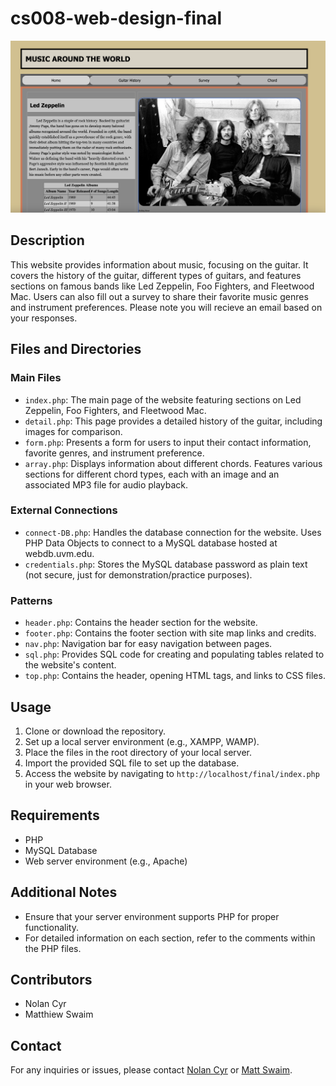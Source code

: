 # cs008-web-design-final

![Website Screenshot](/images/website-screenshot.png)

## Description

This website provides information about music, focusing on the guitar. It covers the history of the guitar, different types of guitars, and features sections on famous bands like Led Zeppelin, Foo Fighters, and Fleetwood Mac. Users can also fill out a survey to share their favorite music genres and instrument preferences. Please note you will recieve an email based on your responses.

## Files and Directories

### Main Files
- `index.php`: The main page of the website featuring sections on Led Zeppelin, Foo Fighters, and Fleetwood Mac.
- `detail.php`: This page provides a detailed history of the guitar, including images for comparison.
- `form.php`: Presents a form for users to input their contact information, favorite genres, and instrument preference.
- `array.php`: Displays information about different chords. Features various sections for different chord types, each with an image and an associated MP3 file for audio playback.

### External Connections
- `connect-DB.php`: Handles the database connection for the website. Uses PHP Data Objects to connect to a MySQL database hosted at webdb.uvm.edu.
- `credentials.php`: Stores the MySQL database password as plain text (not secure, just for demonstration/practice purposes).

### Patterns
- `header.php`: Contains the header section for the website.
- `footer.php`: Contains the footer section with site map links and credits.
- `nav.php`: Navigation bar for easy navigation between pages.
- `sql.php`: Provides SQL code for creating and populating tables related to the website's content.
- `top.php`: Contains the header, opening HTML tags, and links to CSS files.


## Usage

1. Clone or download the repository.
2. Set up a local server environment (e.g., XAMPP, WAMP).
3. Place the files in the root directory of your local server.
4. Import the provided SQL file to set up the database.
5. Access the website by navigating to `http://localhost/final/index.php` in your web browser.

## Requirements

- PHP
- MySQL Database
- Web server environment (e.g., Apache)

## Additional Notes

- Ensure that your server environment supports PHP for proper functionality.
- For detailed information on each section, refer to the comments within the PHP files.

## Contributors

- Nolan Cyr
- Matthiew Swaim


## Contact

For any inquiries or issues, please contact [Nolan Cyr](mailto:nolangcyr@gmail.com) or [Matt Swaim](mailto:matthew.swaim@uvm.edu>).
